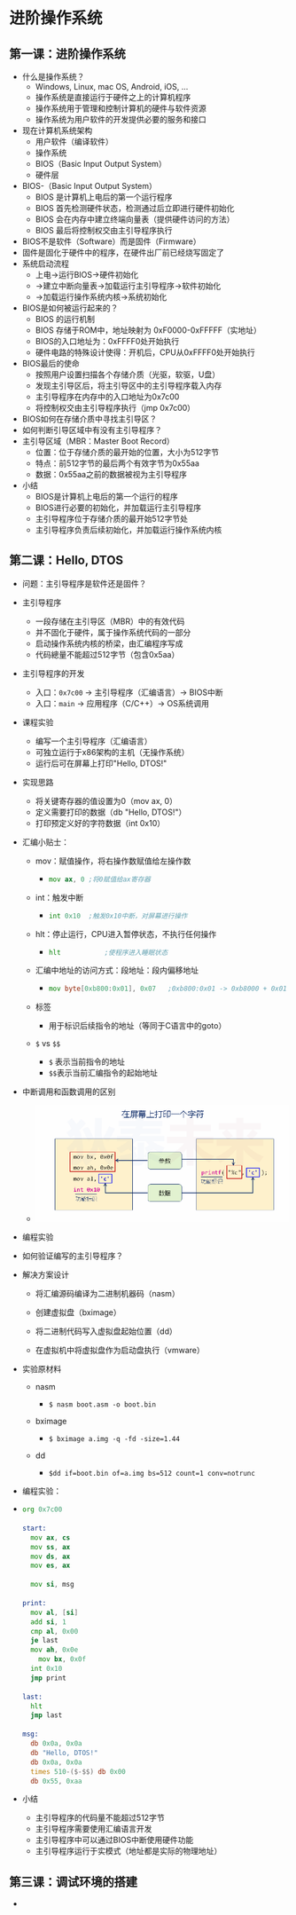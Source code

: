  # 进阶操作系统

## 第一课：进阶操作系统

- 什么是操作系统？
  - Windows, Linux, mac OS, Android, iOS, ...
  - 操作系统是直接运行于硬件之上的计算机程序
  - 操作系统用于管理和控制计算机的硬件与软件资源
  - 操作系统为用户软件的开发提供必要的服务和接口
- 现在计算机系统架构
  - 用户软件（编译软件）
  - 操作系统
  - BIOS（Basic Input Output System）
  - 硬件层
- BIOS-（Basic Input Output System）
  - BIOS 是计算机上电后的第一个运行程序
  - BIOS 首先检测硬件状态，检测通过后立即进行硬件初始化
  - BIOS 会在内存中建立终端向量表（提供硬件访问的方法）
  - BIOS 最后将控制权交由主引导程序执行
- BIOS不是软件（Software）而是固件（Firmware）
- 固件是固化于硬件中的程序，在硬件出厂前已经烧写固定了
- 系统启动流程
  - 上电->运行BIOS->硬件初始化
  - ->建立中断向量表->加载运行主引导程序->软件初始化
  - ->加载运行操作系统内核->系统初始化
- BIOS是如何被运行起来的？
  - BIOS 的运行机制
  - BIOS 存储于ROM中，地址映射为 0xF0000-0xFFFFF（实地址）
  - BIOS的入口地址为：0xFFFF0处开始执行
  - 硬件电路的特殊设计使得：开机后，CPU从0xFFFF0处开始执行
- BIOS最后的使命
  - 按照用户设置扫描各个存储介质（光驱，软驱，U盘）
  - 发现主引导区后，将主引导区中的主引导程序载入内存
  - 主引导程序在内存中的入口地址为0x7c00
  - 将控制权交由主引导程序执行（jmp 0x7c00）
- BIOS如何在存储介质中寻找主引导区？
- 如何判断引导区域中有没有主引导程序？
- 主引导区域（MBR：Master Boot Record）
  - 位置：位于存储介质的最开始的位置，大小为512字节
  - 特点：前512字节的最后两个有效字节为0x55aa
  - 数据：0x55aa之前的数据被视为主引导程序
- 小结
  - BIOS是计算机上电后的第一个运行的程序
  - BIOS进行必要的初始化，并加载运行主引导程序
  - 主引导程序位于存储介质的最开始512字节处
  - 主引导程序负责后续初始化，并加载运行操作系统内核

## 第二课：Hello, DTOS

- 问题：主引导程序是软件还是固件？

- 主引导程序

  - 一段存储在主引导区（MBR）中的有效代码
  - 并不固化于硬件，属于操作系统代码的一部分
  - 启动操作系统内核的桥梁，由汇编程序写成
  - 代码總量不能超过512字节（包含0x5aa）

- 主引导程序的开发

  - 入口：`0x7c00` -> 主引导程序（汇编语言）-> BIOS中断
  - 入口：`main` -> 应用程序（C/C++）-> OS系统调用

- 课程实验

  - 编写一个主引导程序（汇编语言）
  - 可独立运行于x86架构的主机（无操作系统）
  - 运行后可在屏幕上打印"Hello, DTOS!"

- 实现思路

  - 将关键寄存器的值设置为0（mov ax, 0）
  - 定义需要打印的数据（db "Hello, DTOS!"）
  - 打印预定义好的字符数据（int 0x10）

- 汇编小贴士：

  - mov：赋值操作，将右操作数赋值给左操作数

    - ```asm
      mov ax, 0	;将0赋值给ax寄存器
      ```

  - int：触发中断

    - ```asm
      int 0x10	;触发0x10中断，对屏幕进行操作
      ```

  - hlt：停止运行，CPU进入暂停状态，不执行任何操作

    - ```asm
      hlt			;使程序进入睡眠状态
      ```

  - 汇编中地址的访问方式：段地址：段内偏移地址

    - ```asm
      mov byte[0xb800:0x01], 0x07	;0xb800:0x01 -> 0xb8000 + 0x01 ->赋值操作
      ```

  - 标签

    - 用于标识后续指令的地址（等同于C语言中的goto）

  - `$` vs `$$`

    - `$` 表示当前指令的地址
    - `$$`表示当前汇编指令的起始地址

- 中断调用和函数调用的区别

  - ![lecture_2_1](./fig_src/lecture_2/lecture_2_1.png)

- 编程实验

- 如何验证编写的主引导程序？

- 解决方案设计

  - 将汇编源码编译为二进制机器码（nasm）

  - 创建虚拟盘（bximage）

  - 将二进制代码写入虚拟盘起始位置（dd）

  - 在虚拟机中将虚拟盘作为启动盘执行（vmware）

- 实验原材料

  - nasm

    - ```shell
      $ nasm boot.asm -o boot.bin
      ```

  - bximage

    - ```shell
      $ bximage a.img -q -fd -size=1.44
      ```

  - dd

    - ```shell
      $dd if=boot.bin of=a.img bs=512 count=1 conv=notrunc
      ```

- 编程实验：

- ```asm
  org 0x7c00
  
  start:
  	mov ax, cs
  	mov ss, ax
  	mov ds, ax
  	mov es, ax
  	
  	mov si, msg
  	
  print:
  	mov al, [si]
  	add si, 1
  	cmp al, 0x00
  	je last
  	mov ah, 0x0e
      mov bx, 0x0f
  	int 0x10
  	jmp print
  
  last:
  	hlt
  	jmp last
  
  msg:
  	db 0x0a, 0x0a
  	db "Hello, DTOS!"
  	db 0x0a, 0x0a
  	times 510-($-$$) db 0x00
  	db 0x55, 0xaa
  
  ```

- 小结

  - 主引导程序的代码量不能超过512字节
  - 主引导程序需要使用汇编语言开发
  - 主引导程序中可以通过BIOS中断使用硬件功能
  - 主引导程序运行于实模式（地址都是实际的物理地址）

## 第三课：调试环境的搭建

- 
